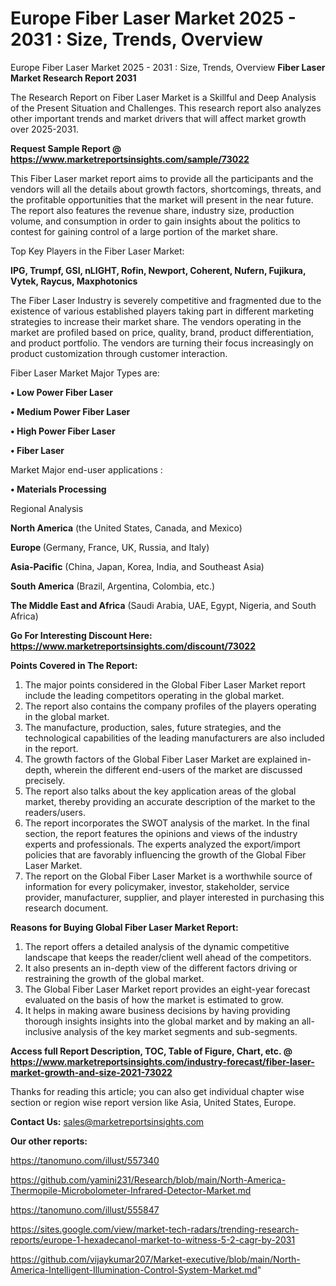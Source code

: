 # Europe Fiber Laser Market 2025 - 2031 : Size, Trends, Overview
Europe Fiber Laser Market 2025 - 2031 : Size, Trends, Overview
<strong>Fiber Laser Market Research Report 2031</strong>

The Research Report on Fiber Laser Market is a Skillful and Deep Analysis of the Present Situation and Challenges. This research report also analyzes other important trends and market drivers that will affect market growth over 2025-2031.

<strong>Request Sample Report @ <a href=https://www.marketreportsinsights.com/sample/73022>https://www.marketreportsinsights.com/sample/73022</a></strong>

This Fiber Laser market report aims to provide all the participants and the vendors will all the details about growth factors, shortcomings, threats, and the profitable opportunities that the market will present in the near future. The report also features the revenue share, industry size, production volume, and consumption in order to gain insights about the politics to contest for gaining control of a large portion of the market share.

Top Key Players in the Fiber Laser Market:

<strong>IPG, Trumpf, GSI, nLIGHT, Rofin, Newport, Coherent, Nufern, Fujikura, Vytek, Raycus, Maxphotonics</strong>

The Fiber Laser Industry is severely competitive and fragmented due to the existence of various established players taking part in different marketing strategies to increase their market share. The vendors operating in the market are profiled based on price, quality, brand, product differentiation, and product portfolio. The vendors are turning their focus increasingly on product customization through customer interaction.

Fiber Laser Market Major Types are:

<strong>• Low Power Fiber Laser

• Medium Power Fiber Laser

• High Power Fiber Laser

• Fiber Laser</strong>

Market Major end-user applications :

<strong>• Materials Processing</strong>

Regional Analysis

</u><strong><b>North America</b></strong> (the United States, Canada, and Mexico)

<strong><b>Europe </b></strong>(Germany, France, UK, Russia, and Italy)

<strong><b>Asia-Pacific</b></strong> (China, Japan, Korea, India, and Southeast Asia)

<strong><b>South America</b></strong> (Brazil, Argentina, Colombia, etc.)

<strong><b>The Middle East and Africa</b></strong> (Saudi Arabia, UAE, Egypt, Nigeria, and South Africa)

<strong>Go For Interesting Discount Here: <a href=https://www.marketreportsinsights.com/discount/73022>https://www.marketreportsinsights.com/discount/73022</a></strong>

<strong>Points Covered in The Report:</strong>
<ol>
  <li>The major points considered in the Global Fiber Laser Market report include the leading competitors operating in the global market.</li>
  <li>The report also contains the company profiles of the players operating in the global market.</li>
  <li>The manufacture, production, sales, future strategies, and the technological capabilities of the leading manufacturers are also included in the report.</li>
  <li>The growth factors of the Global Fiber Laser Market are explained in-depth, wherein the different end-users of the market are discussed precisely.</li>
  <li>The report also talks about the key application areas of the global market, thereby providing an accurate description of the market to the readers/users.</li>
  <li>The report incorporates the SWOT analysis of the market. In the final section, the report features the opinions and views of the industry experts and professionals. The experts analyzed the export/import policies that are favorably influencing the growth of the Global Fiber Laser Market.</li>
  <li>The report on the Global Fiber Laser Market is a worthwhile source of information for every policymaker, investor, stakeholder, service provider, manufacturer, supplier, and player interested in purchasing this research document.</li>
</ol>
<strong>Reasons for Buying Global Fiber Laser Market Report:</strong>

<ol>
  <li>The report offers a detailed analysis of the dynamic competitive landscape that keeps the reader/client well ahead of the competitors.</li>
  <li>It also presents an in-depth view of the different factors driving or restraining the growth of the global market.</li>
  <li>The Global Fiber Laser Market report provides an eight-year forecast evaluated on the basis of how the market is estimated to grow.</li>
  <li>It helps in making aware business decisions by having providing thorough insights insights into the global market and by making an all-inclusive analysis of the key market segments and sub-segments.</li>
</ol>
<strong>Access full Report Description, TOC, Table of Figure, Chart, etc. @ <a href=https://www.marketreportsinsights.com/industry-forecast/fiber-laser-market-growth-and-size-2021-73022>https://www.marketreportsinsights.com/industry-forecast/fiber-laser-market-growth-and-size-2021-73022</a></strong>


Thanks for reading this article; you can also get individual chapter wise section or region wise report version like Asia, United States, Europe.

<strong>Contact Us:</strong>
sales@marketreportsinsights.com

<strong>Our other reports:</strong>

<a href=https://tanomuno.com/illust/557340>https://tanomuno.com/illust/557340</a>

<a href=https://github.com/yamini231/Research/blob/main/North-America-Thermopile-Microbolometer-Infrared-Detector-Market.md>https://github.com/yamini231/Research/blob/main/North-America-Thermopile-Microbolometer-Infrared-Detector-Market.md</a>

<a href=https://tanomuno.com/illust/555847>https://tanomuno.com/illust/555847</a>

<a href=https://sites.google.com/view/market-tech-radars/trending-research-reports/europe-1-hexadecanol-market-to-witness-5-2-cagr-by-2031>https://sites.google.com/view/market-tech-radars/trending-research-reports/europe-1-hexadecanol-market-to-witness-5-2-cagr-by-2031</a>

<a href=https://github.com/vijaykumar207/Market-executive/blob/main/North-America-Intelligent-Illumination-Control-System-Market.md>https://github.com/vijaykumar207/Market-executive/blob/main/North-America-Intelligent-Illumination-Control-System-Market.md</a>"
